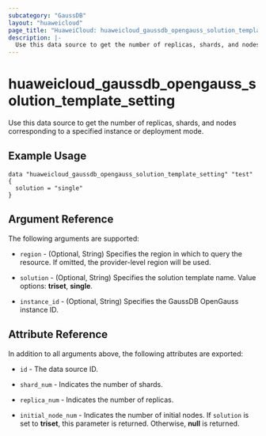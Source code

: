 ```yaml
---
subcategory: "GaussDB"
layout: "huaweicloud"
page_title: "HuaweiCloud: huaweicloud_gaussdb_opengauss_solution_template_setting"
description: |-
  Use this data source to get the number of replicas, shards, and nodes corresponding to a specified instance or deployment mode.
---
```


# huaweicloud_gaussdb_opengauss_solution_template_setting

Use this data source to get the number of replicas, shards, and nodes corresponding to a specified instance or
deployment mode.

## Example Usage

```hcl
data "huaweicloud_gaussdb_opengauss_solution_template_setting" "test" {
  solution = "single"
}
```

## Argument Reference

The following arguments are supported:

* `region` - (Optional, String) Specifies the region in which to query the resource.
  If omitted, the provider-level region will be used.

* `solution` - (Optional, String) Specifies the solution template name.
  Value options: **triset**, **single**.

* `instance_id` - (Optional, String) Specifies the GaussDB OpenGauss instance ID.

## Attribute Reference

In addition to all arguments above, the following attributes are exported:

* `id` - The data source ID.

* `shard_num` - Indicates the number of shards.

* `replica_num` - Indicates the number of replicas.

* `initial_node_num` - Indicates the number of initial nodes.
  If `solution` is set to **triset**, this parameter is returned. Otherwise, **null** is returned.
